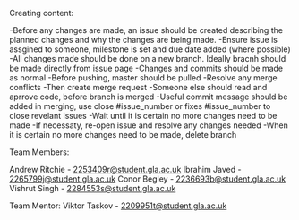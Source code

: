 Creating content:

-Before any changes are made, an issue should be created describing the planned changes and why the changes are being made. 
-Ensure issue is assgined to someone, milestone is set and due date added (where possible)
-All changes made should be done on a new branch. Ideally bracnh should be made directly from issue page
-Changes and commits should be made as normal 
-Before pushing, master should be pulled 
-Resolve any merge conflicts
-Then create merge request 
-Someone else should read and aprrove code, before branch is merged
-Useful commit message should be added in merging, use close #issue_number or fixes #issue_number to close revelant issues
-Wait until it is certain no more changes need to be made
-If necessaty, re-open issue and resolve any changes needed
-When it is certain no more changes need to be made, delete branch



Team Members:

Andrew Ritchie - 2253409r@student.gla.ac.uk
Ibrahim Javed  - 2265799j@student.gla.ac.uk
Conor Begley   - 2236693b@student.gla.ac.uk
Vishrut Singh  - 2284553s@student.gla.ac.uk

Team Mentor:
Viktor Taskov - 2209951t@student.gla.ac.uk
